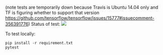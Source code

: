 (note tests are temporarily down because Travis is Ubuntu 14.04 only and TF is figuring whether to support that version  https://github.com/tensorflow/tensorflow/issues/15777#issuecomment-356391776)
Status of test: [<img src="https://travis-ci.org/yaroslavvb/chain_constant_memory.svg?branch=master">](https://travis-ci.org/yaroslavvb/chain_constant_memory)

To test locally:

```
pip install -r requirement.txt
pytest
```
